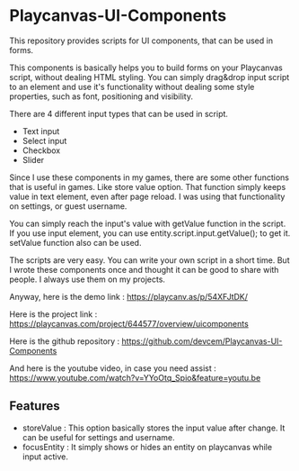 # Playcanvas-UI-Components
This repository provides scripts for UI components, that can be used in forms.

This components is basically helps you to build forms on your Playcanvas script, without dealing HTML styling. You can simply drag&drop input script to an element and use it's functionality without dealing some style properties, such as font, positioning and visibility.

There are 4 different input types that can be used in script.
- Text input
- Select input
- Checkbox
- Slider

Since I use these components in my games, there are some other functions that is useful in games. Like store value option. That function simply keeps value in text element, even after page reload. I was using that functionality on settings, or guest username.

You can simply reach the input's value with getValue function in the script. If you use input element, you can use entity.script.input.getValue(); to get it. setValue function also can be used.

The scripts are very easy. You can write your own script in a short time. But I wrote these components once and thought it can be good to share with people. I always use them on my projects.

Anyway, here is the demo link :
https://playcanv.as/p/54XFJtDK/

Here is the project link :
https://playcanvas.com/project/644577/overview/uicomponents

Here is the github repository : 
https://github.com/devcem/Playcanvas-UI-Components

And here is the youtube video, in case you need assist :
https://www.youtube.com/watch?v=YYoOtq_Spio&feature=youtu.be

## Features
- storeValue : This option basically stores the input value after change. It can be useful for settings and username.
- focusEntity : It simply shows or hides an entity on playcanvas while input active.